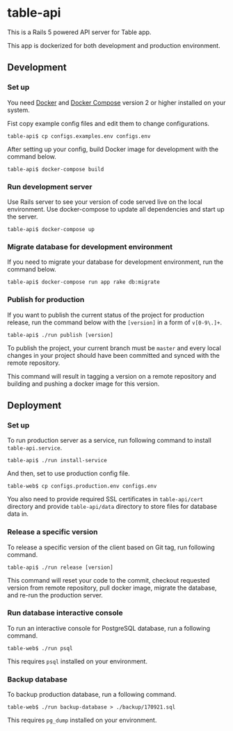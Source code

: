 
# table-api

This is a Rails 5 powered API server for Table app.

This app is dockerized for both development and production environment.

## Development

### Set up

You need [Docker](https://www.docker.com/) and [Docker Compose](https://docs.docker.com/compose/install/)
version 2 or higher installed on your system.

Fist copy example config files and edit them to change configurations.

```
table-api$ cp configs.examples.env configs.env
```

After setting up your config, build Docker image for development with the command below.

```
table-api$ docker-compose build
```

### Run development server

Use Rails server to see your version of code served live on the local environment.
Use docker-compose to update all dependencies and start up the server.

```
table-api$ docker-compose up
```

### Migrate database for development environment

If you need to migrate your database for development environment,
run the command below.

```
table-api$ docker-compose run app rake db:migrate
```

### Publish for production

If you want to publish the current status of the project for production release, run the command below with the `[version]` in a form of `v[0-9\.]+`.

```
table-api$ ./run publish [version]
```

To publish the project, your current branch must be `master` and
every local changes in your project should have been
committed and synced with the remote repository.

This command will result in tagging a version on a remote repository and building and pushing a docker image for this version.

## Deployment

### Set up

To run production server as a service, run following command to install `table-api.service`.

```
table-api$ ./run install-service
```

And then, set to use production config file.

```
table-web$ cp configs.production.env configs.env
```

You also need to provide required SSL certificates in `table-api/cert` directory and
provide `table-api/data` directory to store files for database data in.

### Release a specific version

To release a specific version of the client based on Git tag, run following command.

```
table-api$ ./run release [version]
```

This command will reset your code to the commit,
checkout requested version from remote repository,
pull docker image, migrate the database, and re-run the production server.

### Run database interactive console

To run an interactive console for PostgreSQL database, run a following command.

```
table-web$ ./run psql
```

This requires `psql` installed on your environment.

### Backup database


To backup production database, run a following command.

```
table-web$ ./run backup-database > ./backup/170921.sql
```

This requires `pg_dump` installed on your environment.
